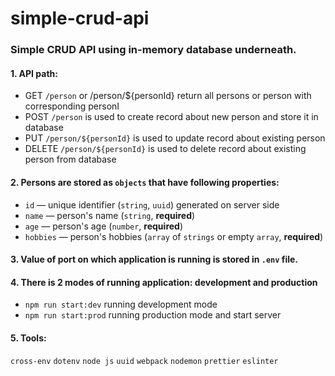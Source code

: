 # simple-crud-api

### Simple CRUD API using in-memory database underneath.

#### 1. API path:
* GET `/person` or /person/${personId} return all persons or person with corresponding personI
* POST `/person` is used to create record about new person and store it in database
* PUT `/person/${personId}` is used to update record about existing person
* DELETE `/person/${personId}` is used to delete record about existing person from database

#### 2. Persons are stored as `objects` that have following properties:
* `id` — unique identifier (`string`, `uuid`) generated on server side
* `name` — person's name (`string`, **required**)
* `age` — person's age (`number`, **required**)
* `hobbies` — person's hobbies (`array` of `strings` or empty `array`, **required**)

#### 3. Value of port on which application is running is stored in `.env` file.

#### 4. There is 2 modes of running application: **development** and **production**
* `npm run start:dev` running development mode
* `npm run start:prod` running production mode and start server

#### 5. Tools:
`cross-env`
`dotenv`
`node js`
`uuid`
`webpack`
`nodemon`
`prettier`
`eslinter`